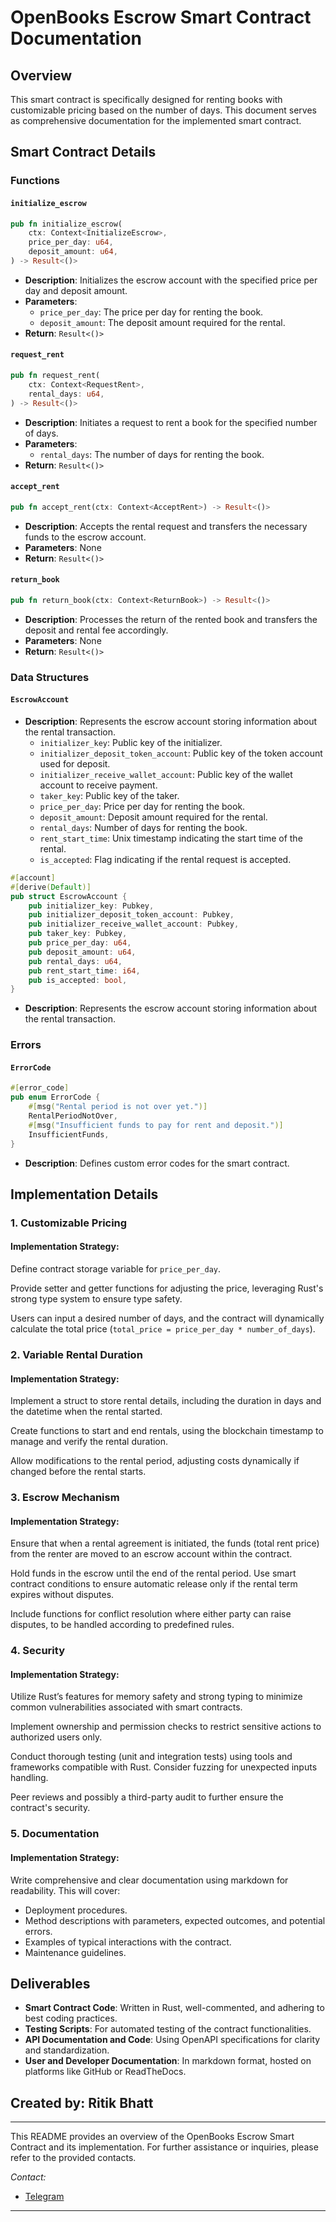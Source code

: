 # OpenBooks Escrow Smart Contract Documentation

## Overview

This smart contract is specifically designed for renting books with customizable pricing based on the number of days. This document serves as comprehensive documentation for the implemented smart contract.

## Smart Contract Details

### Functions

#### `initialize_escrow`

```rust
pub fn initialize_escrow(
    ctx: Context<InitializeEscrow>,
    price_per_day: u64,
    deposit_amount: u64,
) -> Result<()>
```

- **Description**: Initializes the escrow account with the specified price per day and deposit amount.
- **Parameters**:
  - `price_per_day`: The price per day for renting the book.
  - `deposit_amount`: The deposit amount required for the rental.
- **Return**: `Result<()>`

#### `request_rent`

```rust
pub fn request_rent(
    ctx: Context<RequestRent>,
    rental_days: u64,
) -> Result<()>
```

- **Description**: Initiates a request to rent a book for the specified number of days.
- **Parameters**:
  - `rental_days`: The number of days for renting the book.
- **Return**: `Result<()>`

#### `accept_rent`

```rust
pub fn accept_rent(ctx: Context<AcceptRent>) -> Result<()>
```

- **Description**: Accepts the rental request and transfers the necessary funds to the escrow account.
- **Parameters**: None
- **Return**: `Result<()>`

#### `return_book`

```rust
pub fn return_book(ctx: Context<ReturnBook>) -> Result<()>
```

- **Description**: Processes the return of the rented book and transfers the deposit and rental fee accordingly.
- **Parameters**: None
- **Return**: `Result<()>`

### Data Structures

#### `EscrowAccount`

- **Description**: Represents the escrow account storing information about the rental transaction.
  - `initializer_key`: Public key of the initializer.
  - `initializer_deposit_token_account`: Public key of the token account used for deposit.
  - `initializer_receive_wallet_account`: Public key of the wallet account to receive payment.
  - `taker_key`: Public key of the taker.
  - `price_per_day`: Price per day for renting the book.
  - `deposit_amount`: Deposit amount required for the rental.
  - `rental_days`: Number of days for renting the book.
  - `rent_start_time`: Unix timestamp indicating the start time of the rental.
  - `is_accepted`: Flag indicating if the rental request is accepted.

```rust
#[account]
#[derive(Default)]
pub struct EscrowAccount {
    pub initializer_key: Pubkey,
    pub initializer_deposit_token_account: Pubkey,
    pub initializer_receive_wallet_account: Pubkey,
    pub taker_key: Pubkey,
    pub price_per_day: u64,
    pub deposit_amount: u64,
    pub rental_days: u64,
    pub rent_start_time: i64,
    pub is_accepted: bool,
}
```

- **Description**: Represents the escrow account storing information about the rental transaction.

### Errors

#### `ErrorCode`

```rust
#[error_code]
pub enum ErrorCode {
    #[msg("Rental period is not over yet.")]
    RentalPeriodNotOver,
    #[msg("Insufficient funds to pay for rent and deposit.")]
    InsufficientFunds,
}
```

- **Description**: Defines custom error codes for the smart contract.

## Implementation Details

### 1. Customizable Pricing

#### Implementation Strategy:

Define contract storage variable for `price_per_day`.

Provide setter and getter functions for adjusting the price, leveraging Rust's strong type system to ensure type safety.

Users can input a desired number of days, and the contract will dynamically calculate the total price (`total_price = price_per_day * number_of_days`).

### 2. Variable Rental Duration

#### Implementation Strategy:

Implement a struct to store rental details, including the duration in days and the datetime when the rental started.

Create functions to start and end rentals, using the blockchain timestamp to manage and verify the rental duration.

Allow modifications to the rental period, adjusting costs dynamically if changed before the rental starts.

### 3. Escrow Mechanism

#### Implementation Strategy:

Ensure that when a rental agreement is initiated, the funds (total rent price) from the renter are moved to an escrow account within the contract.

Hold funds in the escrow until the end of the rental period. Use smart contract conditions to ensure automatic release only if the rental term expires without disputes.

Include functions for conflict resolution where either party can raise disputes, to be handled according to predefined rules.

### 4. Security

#### Implementation Strategy:

Utilize Rust’s features for memory safety and strong typing to minimize common vulnerabilities associated with smart contracts.

Implement ownership and permission checks to restrict sensitive actions to authorized users only.

Conduct thorough testing (unit and integration tests) using tools and frameworks compatible with Rust. Consider fuzzing for unexpected inputs handling.

Peer reviews and possibly a third-party audit to further ensure the contract's security.

### 5. Documentation

#### Implementation Strategy:

Write comprehensive and clear documentation using markdown for readability. This will cover:

- Deployment procedures.
- Method descriptions with parameters, expected outcomes, and potential errors.
- Examples of typical interactions with the contract.
- Maintenance guidelines.

## Deliverables

- **Smart Contract Code**: Written in Rust, well-commented, and adhering to best coding practices.
- **Testing Scripts**: For automated testing of the contract functionalities.
- **API Documentation and Code**: Using OpenAPI specifications for clarity and standardization.
- **User and Developer Documentation**: In markdown format, hosted on platforms like GitHub or ReadTheDocs.

## Created by: Ritik Bhatt

---

This README provides an overview of the OpenBooks Escrow Smart Contract and its implementation. For further assistance or inquiries, please refer to the provided contacts.

*Contact:*
- [Telegram](https://t.me/+m5kYre9QPGsyMTdl)
---

